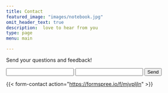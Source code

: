```yaml
---
title: Contact
featured_image: "images/notebook.jpg"
omit_header_text: true
description:  love to hear from you
type: page
menu: main

---
```

Send your questions and feedback!


<form action="https://formspree.io/f/mjvpljln" method="POST">
  <input type="text" name="name">
  <input type="email" name="_replyto">
  <input type="submit" value="Send">
</form>

{{< form-contact action="https://formspree.io/f/mjvpljln"  >}}
